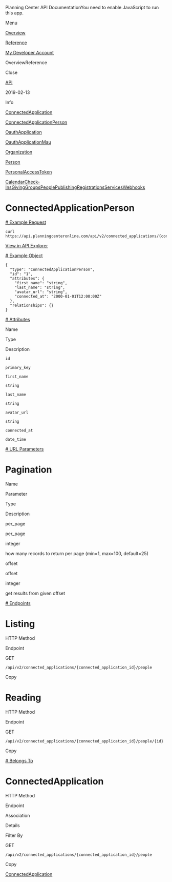 Planning Center API DocumentationYou need to enable JavaScript to run this app.

Menu

[Overview](#/overview/)

[Reference](connected_application_person.md)

[My Developer Account](https://api.planningcenteronline.com/oauth/applications)

OverviewReference

Close

[API](#/apps/api)

2019-02-13

Info

[ConnectedApplication](connected_application.md)

[ConnectedApplicationPerson](connected_application_person.md)

[OauthApplication](oauth_application.md)

[OauthApplicationMau](oauth_application_mau.md)

[Organization](organization.md)

[Person](person.md)

[PersonalAccessToken](personal_access_token.md)

[Calendar](#/apps/calendar)[Check-Ins](#/apps/check-ins)[Giving](#/apps/giving)[Groups](#/apps/groups)[People](#/apps/people)[Publishing](#/apps/publishing)[Registrations](#/apps/registrations)[Services](#/apps/services)[Webhooks](#/apps/webhooks)

# ConnectedApplicationPerson

[# Example Request](#/apps/api/2019-02-13/vertices/connected_application_person#example-request)

```
curl https://api.planningcenteronline.com/api/v2/connected_applications/{connected_application_id}/people
```

[View in API Explorer](https://api.planningcenteronline.com/explorer/api/v2/connected_applications/{connected_application_id}/people)

[# Example Object](#/apps/api/2019-02-13/vertices/connected_application_person#example-object)

```
{
  "type": "ConnectedApplicationPerson",
  "id": "1",
  "attributes": {
    "first_name": "string",
    "last_name": "string",
    "avatar_url": "string",
    "connected_at": "2000-01-01T12:00:00Z"
  },
  "relationships": {}
}
```

[# Attributes](#/apps/api/2019-02-13/vertices/connected_application_person#attributes)

Name

Type

Description

`id`

`primary_key`

`first_name`

`string`

`last_name`

`string`

`avatar_url`

`string`

`connected_at`

`date_time`

[# URL Parameters](#/apps/api/2019-02-13/vertices/connected_application_person#url-parameters)

# Pagination

Name

Parameter

Type

Description

per\_page

per\_page

integer

how many records to return per page (min=1, max=100, default=25)

offset

offset

integer

get results from given offset

[# Endpoints](#/apps/api/2019-02-13/vertices/connected_application_person#endpoints)

# Listing

HTTP Method

Endpoint

GET

`/api/v2/connected_applications/{connected_application_id}/people`

Copy

# Reading

HTTP Method

Endpoint

GET

`/api/v2/connected_applications/{connected_application_id}/people/{id}`

Copy

[# Belongs To](#/apps/api/2019-02-13/vertices/connected_application_person#belongs-to)

# ConnectedApplication

HTTP Method

Endpoint

Association

Details

Filter By

GET

`/api/v2/connected_applications/{connected_application_id}/people`

Copy

[ConnectedApplication](connected_application.md)